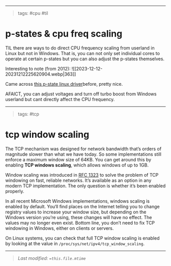 

---
>tags: #cpu #til
>
# p-states & cpu freq scaling
TIL there are ways to do direct CPU frequency scaling from userland in Linux but not in Windows. That is, you can not only set individual cores to operate at certain p-states but you can also adjust the p-states themselves.

Interesting to note (from 2012):
![[2023-12-12-20231212225620904.webp|363]]

Came across [this p-state linux driver](https://github.com/pyamsoft/pstate-frequency)before, pretty nice.

AFAICT, you can adjust voltages and turn off turbo boost from Windows userland but cant directly affect the CPU frequency.

---
>tags: #tcp
>
# tcp window scaling

The TCP mechanism was designed for network bandwidth that’s orders of magnitude slower than what we have today. So some implementations still enforce a maximum window size of 64KB. You can get around this by enabling **TCP windows scaling**, which allows windows of up to 1GB.

Window scaling was introduced in [RFC 1323](https://www.ietf.org/rfc/rfc1323.txt) to solve the problem of TCP windowing on fast, reliable networks. It’s available as an option in any modern TCP implementation. The only question is whether it’s been enabled properly.

In all recent Microsoft Windows implementations, windows scaling is enabled by default. You‘ll find places on the Internet telling you to change registry values to increase your window size, but depending on the Windows version you’re using, these changes will have no effect. The values may no longer even exist. Bottom line, you don’t need to fix TCP windowing in Windows, either on clients or servers.

On Linux systems, you can check that full TCP window scaling is enabled by looking at the value in `/proc/sys/net/ipv4/tcp_window_scaling`.

---
>*Last modified: `=this.file.mtime`*